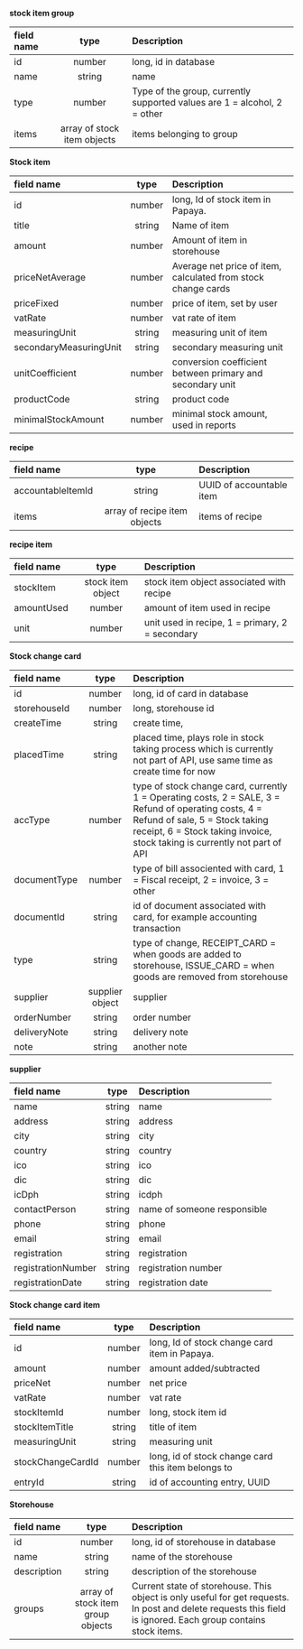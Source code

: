 **stock item group**

| field name  | type        | Description   |
| :---        |    :----:   | :---          |
| id | number | long, id in database |
| name | string | name |
| type | number | Type of the group, currently supported values are 1 = alcohol, 2 = other |
| items | array of stock item objects | items belonging to group |

**Stock item**

| field name  | type        | Description   |
| :---        |    :----:   | :---          |
| id | number | long, Id of stock item in Papaya.|
| title | string | Name of item |
| amount | number | Amount of item in storehouse |
| priceNetAverage | number | Average net price of item, calculated from stock change cards |
| priceFixed | number | price of item, set by user |
| vatRate | number | vat rate of item |
| measuringUnit | string | measuring unit of item |
| secondaryMeasuringUnit | string | secondary measuring unit |
| unitCoefficient | number | conversion coefficient between primary and secondary unit |
| productCode | string | product code |
| minimalStockAmount | number | minimal stock amount, used in reports |

**recipe**

| field name  | type        | Description   |
| :---        |    :----:   | :---          |
| accountableItemId | string | UUID of accountable item |
| items | array of recipe item objects | items of recipe |


**recipe item** 

| field name  | type        | Description   |
| :---        |    :----:   | :---          |
| stockItem | stock item object | stock item object associated with recipe |
| amountUsed | number | amount of item used in recipe |
| unit | number | unit used in recipe, 1 = primary, 2 = secondary | 

**Stock change card** 

| field name  | type        | Description   |
| :---        |    :----:   | :---          |
| id | number | long, id of card in database |
| storehouseId | number | long, storehouse id |
| createTime | string | create time, |
| placedTime | string | placed time, plays role in stock taking process which is currently not part of API, use same time as create time for now |
| accType | number | type of stock change card, currently 1 = Operating costs, 2 = SALE, 3 = Refund of operating costs, 4 = Refund of sale, 5 = Stock taking receipt, 6 = Stock taking invoice, stock taking is currently not part of API|
| documentType | number | type of bill associented with card, 1 = Fiscal receipt, 2 = invoice, 3 = other |
| documentId | string | id of document associated with card, for example accounting transaction |
| type | string | type of change, RECEIPT_CARD = when goods are added to storehouse, ISSUE_CARD = when goods are removed from storehouse |
| supplier | supplier object| supplier|
| orderNumber | string | order number|
| deliveryNote | string | delivery note |
| note | string | another note |

**supplier**

| field name  | type        | Description   |
| :---        |    :----:   | :---          |
| name | string | name |
| address| string | address|
| city | string | city|
| country | string | country |
| ico | string | ico |
| dic | string | dic  |
| icDph | string | icdph |
| contactPerson | string | name of someone responsible |
| phone | string | phone | 
| email | string | email | 
| registration| string | registration |
| registrationNumber | string | registration number |
| registrationDate | string | registration date |

**Stock change card item**

| field name  | type        | Description   |
| :---        |    :----:   | :---          |
| id | number | long, Id of stock change card item in Papaya.|
| amount | number | amount added/subtracted |
| priceNet | number | net price |
| vatRate | number | vat rate |
| stockItemId | number | long, stock item id |
| stockItemTitle | string | title of item |
| measuringUnit | string | measuring unit |
| stockChangeCardId | number | long, id of stock change card this item belongs to |
| entryId | string | id of accounting entry, UUID |

**Storehouse**

| field name  | type        | Description   |
| :---        |    :----:   | :---          |
| id | number | long, id of storehouse in database |
| name | string | name of the storehouse|
| description | string | description of the storehouse |
| groups | array of stock item group objects | Current state of storehouse. This object is only useful for get requests. In post and delete requests this field is ignored. Each group contains stock items. |

